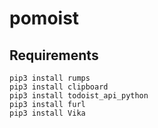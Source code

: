 # pomoist

## Requirements

```shell
pip3 install rumps
pip3 install clipboard
pip3 install todoist_api_python
pip3 install furl
pip3 install Vika
```
